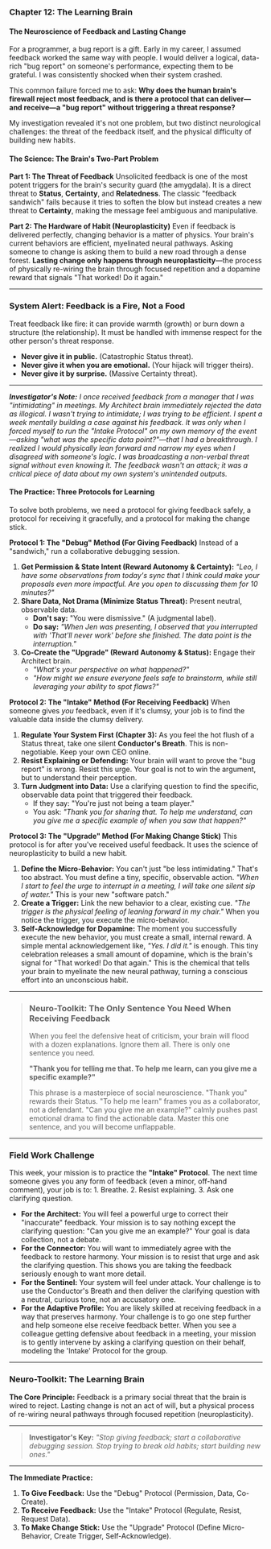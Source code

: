 ### **Chapter 12: The Learning Brain**
#### The Neuroscience of Feedback and Lasting Change

For a programmer, a bug report is a gift. Early in my career, I assumed feedback worked the same way with people. I would deliver a logical, data-rich "bug report" on someone's performance, expecting them to be grateful. I was consistently shocked when their system crashed.

This common failure forced me to ask: **Why does the human brain's firewall reject most feedback, and is there a protocol that can deliver—and receive—a "bug report" without triggering a threat response?**

My investigation revealed it's not one problem, but two distinct neurological challenges: the threat of the feedback itself, and the physical difficulty of building new habits.

#### **The Science: The Brain's Two-Part Problem**

**Part 1: The Threat of Feedback**
Unsolicited feedback is one of the most potent triggers for the brain's security guard (the amygdala). It is a direct threat to **Status**, **Certainty**, and **Relatedness**. The classic "feedback sandwich" fails because it tries to soften the blow but instead creates a new threat to **Certainty**, making the message feel ambiguous and manipulative.

**Part 2: The Hardware of Habit (Neuroplasticity)**
Even if feedback is delivered perfectly, changing behavior is a matter of physics. Your brain's current behaviors are efficient, myelinated neural pathways. Asking someone to change is asking them to build a new road through a dense forest. **Lasting change only happens through neuroplasticity**—the process of physically re-wiring the brain through focused repetition and a dopamine reward that signals "That worked! Do it again."

---
### **System Alert: Feedback is a Fire, Not a Food**

Treat feedback like fire: it can provide warmth (growth) or burn down a structure (the relationship). It must be handled with immense respect for the other person's threat response.
*   **Never give it in public.** (Catastrophic Status threat).
*   **Never give it when you are emotional.** (Your hijack will trigger theirs).
*   **Never give it by surprise.** (Massive Certainty threat).
---

***Investigator's Note:*** *I once received feedback from a manager that I was "intimidating" in meetings. My Architect brain immediately rejected the data as illogical. I wasn't trying to intimidate; I was trying to be efficient. I spent a week mentally building a case against his feedback. It was only when I forced myself to run the "Intake Protocol" on my own memory of the event—asking "what was the specific data point?"—that I had a breakthrough. I realized I would physically lean forward and narrow my eyes when I disagreed with someone's logic. I was broadcasting a non-verbal threat signal without even knowing it. The feedback wasn't an attack; it was a critical piece of data about my own system's unintended outputs.*

#### **The Practice: Three Protocols for Learning**

To solve both problems, we need a protocol for giving feedback safely, a protocol for receiving it gracefully, and a protocol for making the change stick.

**Protocol 1: The "Debug" Method (For Giving Feedback)**
Instead of a "sandwich," run a collaborative debugging session.
1.  **Get Permission & State Intent (Reward Autonomy & Certainty):** *"Leo, I have some observations from today's sync that I think could make your proposals even more impactful. Are you open to discussing them for 10 minutes?"*
2.  **Share Data, Not Drama (Minimize Status Threat):** Present neutral, observable data.
    *   **Don't say:** "You were dismissive." (A judgmental label).
    *   **Do say:** *"When Jen was presenting, I observed that you interrupted with 'That'll never work' before she finished. The data point is the interruption."*
3.  **Co-Create the "Upgrade" (Reward Autonomy & Status):** Engage their Architect brain.
    *   *"What's your perspective on what happened?"*
    *   *"How might we ensure everyone feels safe to brainstorm, while still leveraging your ability to spot flaws?"*

**Protocol 2: The "Intake" Method (For Receiving Feedback)**
When someone gives *you* feedback, even if it's clumsy, your job is to find the valuable data inside the clumsy delivery.
1.  **Regulate Your System First (Chapter 3):** As you feel the hot flush of a Status threat, take one silent **Conductor's Breath**. This is non-negotiable. Keep your own CEO online.
2.  **Resist Explaining or Defending:** Your brain will want to prove the "bug report" is wrong. Resist this urge. Your goal is not to win the argument, but to understand their perception.
3.  **Turn Judgment into Data:** Use a clarifying question to find the specific, observable data point that triggered their feedback.
    *   If they say: "You're just not being a team player."
    *   You ask: *"Thank you for sharing that. To help me understand, can you give me a specific example of when you saw that happen?"*

**Protocol 3: The "Upgrade" Method (For Making Change Stick)**
This protocol is for after you've received useful feedback. It uses the science of neuroplasticity to build a new habit.
1.  **Define the Micro-Behavior:** You can't just "be less intimidating." That's too abstract. You must define a tiny, specific, observable action. *"When I start to feel the urge to interrupt in a meeting, I will take one silent sip of water."* This is your new "software patch."
2.  **Create a Trigger:** Link the new behavior to a clear, existing cue. *"The trigger is the physical feeling of leaning forward in my chair."* When you notice the trigger, you execute the micro-behavior.
3.  **Self-Acknowledge for Dopamine:** The moment you successfully execute the new behavior, you must create a small, internal reward. A simple mental acknowledgement like, *"Yes. I did it."* is enough. This tiny celebration releases a small amount of dopamine, which is the brain's signal for "That worked! Do that again." This is the chemical that tells your brain to myelinate the new neural pathway, turning a conscious effort into an unconscious habit.

---
> ### **Neuro-Toolkit: The Only Sentence You Need When Receiving Feedback**
>
> When you feel the defensive heat of criticism, your brain will flood with a dozen explanations. Ignore them all. There is only one sentence you need.
>
> **"Thank you for telling me that. To help me learn, can you give me a specific example?"**
>
> This phrase is a masterpiece of social neuroscience. "Thank you" rewards their Status. "To help me learn" frames you as a collaborator, not a defendant. "Can you give me an example?" calmly pushes past emotional drama to find the actionable data. Master this one sentence, and you will become unflappable.
---

### **Field Work Challenge**

This week, your mission is to practice the **"Intake" Protocol**. The next time someone gives you any form of feedback (even a minor, off-hand comment), your job is to: 1. Breathe. 2. Resist explaining. 3. Ask one clarifying question.

*   **For the Architect:** You will feel a powerful urge to correct their "inaccurate" feedback. Your mission is to say nothing except the clarifying question: "Can you give me an example?" Your goal is data collection, not a debate.
*   **For the Connector:** You will want to immediately agree with the feedback to restore harmony. Your mission is to resist that urge and ask the clarifying question. This shows you are taking the feedback seriously enough to want more detail.
*   **For the Sentinel:** Your system will feel under attack. Your challenge is to use the Conductor's Breath and then deliver the clarifying question with a neutral, curious tone, not an accusatory one.
*   **For the Adaptive Profile:** You are likely skilled at receiving feedback in a way that preserves harmony. Your challenge is to go one step further and help someone else receive feedback better. When you see a colleague getting defensive about feedback in a meeting, your mission is to gently intervene by asking a clarifying question on their behalf, modeling the 'Intake' Protocol for the group.

---
### **Neuro-Toolkit: The Learning Brain**

**The Core Principle:**
Feedback is a primary social threat that the brain is wired to reject. Lasting change is not an act of will, but a physical process of re-wiring neural pathways through focused repetition (neuroplasticity).

---

> **Investigator's Key:**
> *"Stop giving feedback; start a collaborative debugging session. Stop trying to break old habits; start building new ones."*

---

**The Immediate Practice:**
1.  **To Give Feedback:** Use the "Debug" Protocol (Permission, Data, Co-Create).
2.  **To Receive Feedback:** Use the "Intake" Protocol (Regulate, Resist, Request Data).
3.  **To Make Change Stick:** Use the "Upgrade" Protocol (Define Micro-Behavior, Create Trigger, Self-Acknowledge).
      